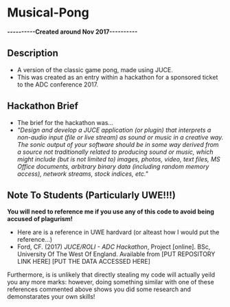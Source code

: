 # Musical-Pong
**----------Created around Nov 2017----------**

## Description
* A version of the classic game pong, made using JUCE.
* This was created as an entry within a hackathon for a sponsored ticket to the ADC conference 2017.

## Hackathon Brief
* The brief for the hackathon was...
* *"Design and develop a JUCE application (or plugin) that interprets a non-audio input (file or live stream) as sound or music in a creative way. The sonic output of your software should be in some way derived from a source not traditionally related to producing sound or music, which might include (but is not limited to) images, photos, video, text files, MS Office documents, arbitrary binary data (including random memory access), network streams, stock indices, etc."*

## Note To Students (Particularly UWE!!!)
**You will need to reference me if you use any of this code to avoid being accused of plagurism!**

* Here are is a reference in UWE hardvard (or alteast how I would put the reference...)
* Ford, CF. (2017) *JUCE/ROLI - ADC Hackathon*, Project [online]. BSc, University Of The West Of England. Available from [PUT REPOSITORY LINK HERE] [PUT THE DATA ACCESSED HERE]

Furthermore, is is unlikely that directly stealing my code will actually yeild you any more marks: however, doing something similar with one of these references commented above shows you did some research and demonstarates your own skills!
